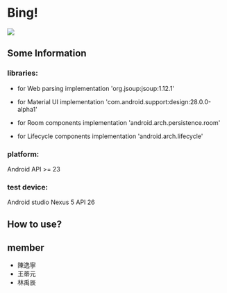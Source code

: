 # Bing!
![](https://i.imgur.com/btIeeZJ.png)

## Some Information
### libraries:
* for Web parsing
implementation 'org.jsoup:jsoup:1.12.1'

* for Material UI
implementation 'com.android.support:design:28.0.0-alpha1'

* for Room components
implementation 'android.arch.persistence.room'

* for Lifecycle components
implementation 'android.arch.lifecycle'

### platform:
Android API >= 23
### test device: 
Android studio Nexus 5 API 26
## How to use?


## member
* 陳逸寧 
* 王蒂元
* 林禹辰
